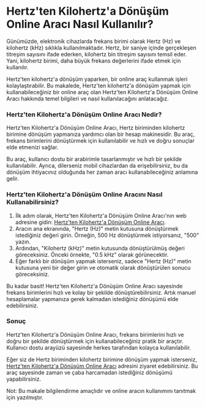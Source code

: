Hertz'ten Kilohertz'a Dönüşüm Online Aracı Nasıl Kullanılır?
============================================================

Günümüzde, elektronik cihazlarda frekans birimi olarak Hertz (Hz) ve kilohertz (kHz) sıklıkla kullanılmaktadır. Hertz, bir saniye içinde gerçekleşen titreşim sayısını ifade ederken, kilohertz bin titreşim sayısını temsil eder. Yani, kilohertz birimi, daha büyük frekans değerlerini ifade etmek için kullanılır.

Hertz'ten kilohertz'a dönüşüm yaparken, bir online araç kullanmak işleri kolaylaştırabilir. Bu makalede, Hertz'ten kilohertz'a dönüşüm yapmak için kullanabileceğiniz bir online araç olan Hertz'ten Kilohertz'a Dönüşüm Online Aracı hakkında temel bilgileri ve nasıl kullanılacağını anlatacağız.

### Hertz'ten Kilohertz'a Dönüşüm Online Aracı Nedir?

Hertz'ten Kilohertz'a Dönüşüm Online Aracı, Hertz biriminden kilohertz birimine dönüşüm yapmanıza yardımcı olan bir hesap makinesidir. Bu araç, frekans birimlerini dönüştürmek için kullanılabilir ve hızlı ve doğru sonuçlar elde etmenizi sağlar.

Bu araç, kullanıcı dostu bir arabirimle tasarlanmıştır ve hızlı bir şekilde kullanılabilir. Ayrıca, dilerseniz mobil cihazlardan da erişebilirsiniz, bu da dönüşüm ihtiyacınız olduğunda her zaman aracı kullanabileceğiniz anlamına gelir.

### Hertz'ten Kilohertz'a Dönüşüm Online Aracını Nasıl Kullanabilirsiniz?

1. İlk adım olarak, Hertz'ten Kilohertz'a Dönüşüm Online Aracı'nın web adresine gidin: [Hertz'ten Kilohertz'a Dönüşüm Online Aracı](https://www.onlinecalculatorsfree.com/tr/convert/hertz-to-kilohertz.html).
2. Aracın ana ekranında, "Hertz (Hz)" metin kutusuna dönüştürmek istediğiniz değeri girin. Örneğin, 500 Hz dönüştürmek istiyorsanız, "500" yazın.
3. Ardından, "Kilohertz (kHz)" metin kutusunda dönüştürülmüş değeri göreceksiniz. Önceki örnekte, "0.5 kHz" olarak görünecektir.
4. Eğer farklı bir dönüşüm yapmak isterseniz, sadece "Hertz (Hz)" metin kutusuna yeni bir değer girin ve otomatik olarak dönüştürülen sonucu göreceksiniz.

Bu kadar basit! Hertz'ten Kilohertz'a Dönüşüm Online Aracı sayesinde frekans birimlerini hızlı ve kolay bir şekilde dönüştürebilirsiniz. Artık manuel hesaplamalar yapmanıza gerek kalmadan istediğiniz dönüşümü elde edebilirsiniz.

### Sonuç

Hertz'ten Kilohertz'a Dönüşüm Online Aracı, frekans birimlerini hızlı ve doğru bir şekilde dönüştürmek için kullanabileceğiniz pratik bir araçtır. Kullanıcı dostu arayüzü sayesinde herkes tarafından kolayca kullanılabilir.

Eğer siz de Hertz biriminden kilohertz birimine dönüşüm yapmak isterseniz, [Hertz'ten Kilohertz'a Dönüşüm Online Aracı](https://www.onlinecalculatorsfree.com/tr/convert/hertz-to-kilohertz.html) adresini ziyaret edebilirsiniz. Bu araç sayesinde zaman ve çaba harcamadan istediğiniz dönüşümü yapabilirsiniz.

Not: Bu makale bilgilendirme amaçlıdır ve online aracın kullanımını tanıtmak için yazılmıştır.